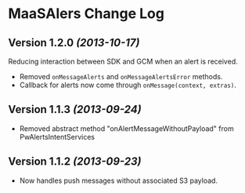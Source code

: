 MaaSAlers Change Log
==========

Version 1.2.0 *(2013-10-17)*
----------------------------
Reducing interaction between SDK and GCM when an alert is received.
 * Removed `onMessageAlerts` and `onMessageAlertsError` methods.
 * Callback for alerts now come through `onMessage(context, extras)`.

Version 1.1.3 *(2013-09-24)*
----------------------------
 * Removed abstract method "onAlertMessageWithoutPayload" from PwAlertsIntentServices
 
Version 1.1.2 *(2013-09-23)*
----------------------------
 * Now handles push messages without associated S3 payload.
